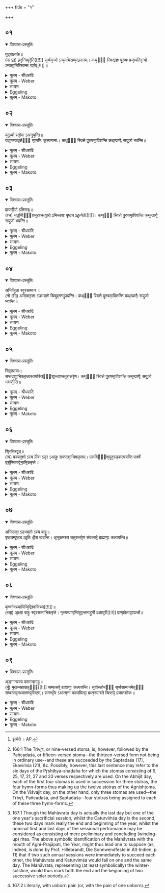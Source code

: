 +++
title = "१"

+++


##  ०१


<details open><summary>विश्वास-प्रस्तुतिः</summary>

य᳘द्बालाके॥  
(क ऽइ) इद᳘न्त्रिवृदे᳘ति[[!!]] स᳘र्व्वम᳘न्यो ऽन्य᳘मभिसम्प᳘द्यमानम्। कथ᳘ᳫँ᳘ स्विद्यज्ञः पु᳘रुषः प्रजा᳘पतिर᳘न्यो ऽन्यन्ना᳘तिरिच्यन्त ऽएते[[!!]]॥
</details>

<details><summary>मूलम् - श्रीधरादि</summary>

य᳘द्बालाके॥  
(क ऽइ) इद᳘न्त्रिवृदे᳘ति[[!!]] स᳘र्व्वम᳘न्यो ऽन्य᳘मभिसम्प᳘द्यमानम्। कथ᳘ᳫँ᳘ स्विद्यज्ञः पु᳘रुषः प्रजा᳘पतिर᳘न्यो ऽन्यन्ना᳘तिरिच्यन्त ऽएते[[!!]]॥
</details>

<details><summary>मूलम् - Weber</summary>

य᳘द्बालाके ॥  
इदं᳘ त्रिवृ᳘दे᳘ति स᳘र्वमॗन्योऽन्य᳘मभिसम्प᳘द्यमानम् ॥  
कथ᳘ᳫं᳘ स्विद्यज्ञः पु᳘रुषः प्रजा᳘पतिरॗन्योऽन्यं ना᳘तिरिच्यन्तऽएते᳟ ॥
</details>

<details><summary>सायणः</summary>

…
</details>

<details><summary>Eggeling</summary>

1. 'Seeing that all this threefold universe keeps passing into one another, O Bālāki, how is it that

these,--to wit, the sacrifice, Man, and Prajāpati,--do not exceed one another?
</details>

<details><summary>मूलम् - Makoto</summary>

य꣡द् बा꣡ला꣡के ।॥  
इदं꣡ त्रिवृ꣡द् ए꣡ति स꣡र्वम् अन्यो᳕ऽन्य꣡म् अभिसम्प꣡द्यमा꣡नम् ।॥  
कथꣳ꣡ स्विद् यज्ञः꣡ पु꣡रुषः प्रजा꣡प्तिर् अन्यो᳕ऽन्यं ना꣡तिरिच्यन्त एते꣡ ॥॥
</details>


##  ०२


<details open><summary>विश्वास-प्रस्तुतिः</summary>

य᳘दूर्ध्वा स्तो᳘मा ऽअनुय᳘न्ति॥  
यज्ञ᳘मभ्याव᳘र्तᳫँ᳭ सा᳘मभिः क᳘ल्पमानाः। कथ᳘ᳫँ᳘ स्वित्ते पु᳘रुषमा᳘विशन्ति कथ᳘म्प्राणैः᳘ सयु᳘जो भवन्ति॥
</details>

<details><summary>मूलम् - श्रीधरादि</summary>

य᳘दूर्ध्वा स्तो᳘मा ऽअनुय᳘न्ति॥  
यज्ञ᳘मभ्याव᳘र्तᳫँ᳭ सा᳘मभिः क᳘ल्पमानाः। कथ᳘ᳫँ᳘ स्वित्ते पु᳘रुषमा᳘विशन्ति कथ᳘म्प्राणैः᳘ सयु᳘जो भवन्ति॥
</details>

<details><summary>मूलम् - Weber</summary>

य᳘दूर्ध्वा स्तो᳘मा अनुय᳘न्ति ॥  
यज्ञ᳘मभ्याव᳘र्तᳫं सा᳘मभिः क᳘ल्पमानाः ॥  
कथ᳘ᳫं᳘ स्वित्ते पु᳘रुषमा᳘विशन्ति कथं᳘ प्राणैः᳘ सयु᳘जो भवन्ति ॥
</details>

<details><summary>सायणः</summary>

…
</details>

<details><summary>Eggeling</summary>

2. Seeing that the upward Stomas follow the sacrifice, fitting themselves by repetitions with Sāmans, how do they enter man, and how do they become united with the vital airs?
</details>

<details><summary>मूलम् - Makoto</summary>

य꣡द् ऊर्द्वा꣡ स्तो꣡मा꣡ अनुय꣡न्ति ।॥  
यज्ञ꣡म् अभ्या꣡व꣡र्तꣳ सा꣡मभिः क꣡ल्पमा꣡नाः꣡ ।॥  
कथꣳ꣡ स्वित् ते꣡ पु꣡रुषम् आ꣡विशन्ति कथं꣡ प्रा꣡णैः꣡ सयु꣡जो भवन्ति ॥॥
</details>


##  ०३


<details open><summary>विश्वास-प्रस्तुतिः</summary>

प्रायणी᳘यो ऽतिरात्रः᳘॥  
(श्च) चतुर्व्विᳫँ᳭शम᳘हश्चत्वा᳘रो ऽभिप्लवाः पृ᳘ष्ठ्य ऽइ᳘त्येते[[!!]]। कथ᳘ᳫँ᳘ स्वित्ते पु᳘रुषमा᳘विशन्ति कथ᳘म्प्राणैः᳘ सयु᳘जो भवन्ति॥
</details>

<details><summary>मूलम् - श्रीधरादि</summary>

प्रायणी᳘यो ऽतिरात्रः᳘॥  
(श्च) चतुर्व्विᳫँ᳭शम᳘हश्चत्वा᳘रो ऽभिप्लवाः पृ᳘ष्ठ्य ऽइ᳘त्येते[[!!]]। कथ᳘ᳫँ᳘ स्वित्ते पु᳘रुषमा᳘विशन्ति कथ᳘म्प्राणैः᳘ सयु᳘जो भवन्ति॥
</details>

<details><summary>मूलम् - Weber</summary>

प्रायणी᳘योऽतिरात्रः᳘ ॥  
चतुर्विᳫंश᳘महश्चत्वा᳘रोऽभिप्लवाः पृ᳘ष्ठ्य इ᳘त्येते᳘ [^wbr_1] ॥  
कथ᳘ᳫं᳘ स्वित्ते पु᳘रुषमा᳘विशन्ति कथं᳘ प्राणैः᳘ सयु᳘जो भवन्ति ॥  

[^wbr_1]: इ᳘त्येते । AP.
</details>

<details><summary>सायणः</summary>

…
</details>

<details><summary>Eggeling</summary>

3. The Prāyaṇīya Atirātra, the Caturviṁśa day, the four Abhiplavas, and the Pr̥shṭḥya (shaḍaha):how do these enter man, and how do they become united with the vital airs?
</details>

<details><summary>मूलम् - Makoto</summary>

प्रा꣡यणी꣡यो ऽतिरा꣡त्रः꣡ ।॥  
चतुर्विꣳश꣡म् अ꣡हश् चत्वा꣡रो ऽभिप्लवाः꣡ पृ꣡ष्ठ्य इ꣡त्य् एते꣡ ।॥  
कथꣳ꣡ स्वित् ते꣡ पु꣡रुषम् आ꣡विशन्ति कथं꣡ प्रा꣡णैः꣡ सयु꣡जो भवन्ति ॥॥
</details>


##  ०४


<details open><summary>विश्वास-प्रस्तुतिः</summary>

अभिजि᳘ता स्व᳘रसामानः॥  
(नो ऽभि᳘) अभि᳘क्लृप्ता ऽउभय᳘तो व्विषुव᳘न्तमु᳘पयन्ति। कथ᳘ᳫँ᳘ स्वित्ते पु᳘रुषमा᳘विशन्ति कथ᳘म्प्राणैः᳘ सयु᳘जो भवन्ति॥
</details>

<details><summary>मूलम् - श्रीधरादि</summary>

अभिजि᳘ता स्व᳘रसामानः॥  
(नो ऽभि᳘) अभि᳘क्लृप्ता ऽउभय᳘तो व्विषुव᳘न्तमु᳘पयन्ति। कथ᳘ᳫँ᳘ स्वित्ते पु᳘रुषमा᳘विशन्ति कथ᳘म्प्राणैः᳘ सयु᳘जो भवन्ति॥
</details>

<details><summary>मूलम् - Weber</summary>

अभिजि᳘ता स्व᳘रसामानः ॥  
अभि᳘क्लृप्ता उभय᳘तो विषुव᳘न्तमु᳘पयन्ति ॥  
कथ᳘ᳫं᳘ स्वित्ते पु᳘रुषमा᳘विशन्ति कथं᳘ प्राणैः᳘ सयु᳘जो भवन्ती᳘ति ॥
</details>

<details><summary>सायणः</summary>

…
</details>

<details><summary>Eggeling</summary>

4. Fitted out with the Abhijit, the Svarasāmans join the Vishuvat on both sides:--how do these enter man, and how do they become united with the vital airs?
</details>

<details><summary>मूलम् - Makoto</summary>

अभिजि꣡ता꣡ स्व꣡रसा꣡मा꣡नः ।॥  
अभि꣡क्ल्̥^प्ता꣡ उभय꣡तो विषुव꣡न्तम् उ꣡पयन्ति ।॥  
कथꣳ꣡ स्वित् ते꣡ पु꣡रुषम् आ꣡विशन्ति कथं꣡ प्रा꣡णैः꣡ सयु꣡जो भवन्ति ॥॥
</details>


##  ०५


<details open><summary>विश्वास-प्रस्तुतिः</summary>

त्रिवृ᳘त्प्रायाः॥  
सप्तदशा᳘भिक्लृप्तास्त्रयस्त्रिᳫँ᳭शा᳘न्ताश्चतुरुत्तरे᳘ण। कथ᳘ᳫँ᳘ स्वित्ते पु᳘रुषमा᳘विशन्ति कथ᳘म्प्राणैः᳘ सयु᳘जो भवन्ती᳘ति॥
</details>

<details><summary>मूलम् - श्रीधरादि</summary>

त्रिवृ᳘त्प्रायाः॥  
सप्तदशा᳘भिक्लृप्तास्त्रयस्त्रिᳫँ᳭शा᳘न्ताश्चतुरुत्तरे᳘ण। कथ᳘ᳫँ᳘ स्वित्ते पु᳘रुषमा᳘विशन्ति कथ᳘म्प्राणैः᳘ सयु᳘जो भवन्ती᳘ति॥
</details>

<details><summary>मूलम् - Weber</summary>

त्रिवृ᳘त्प्रायाः ॥  
सप्तदशा᳘भिक्लृप्तास्त्रयस्त्रिᳫंशा᳘न्ताश्चतुरुत्तरे᳘ण ॥  
कथ᳘ᳫं᳘ स्वित्ते पु᳘रुषमा᳘विशन्ति कथं᳘ प्राणैः᳘ सयु᳘जो भवन्ती᳘ति ॥
</details>

<details><summary>सायणः</summary>

…
</details>

<details><summary>Eggeling</summary>

5. Setting out with the Trivr̥t, fitted out with the (Pañcadaśa and) Saptadaśa, and ending with the Trayastriṁśa; with (the series of stomas increasing) successively by four (syllables [^egg_486]):--how do these enter man, and how do they become united with the vital airs?'

[^egg_486]: 166:1 The Trivr̥t, or nine-versed stoma, is, however, followed by the Pañcadaśa, or fifteen-versed stoma--the thirteen-versed form not being in ordinary use--and these are succeeded by the Saptadaśa (17), Ekaviṁśa (21), &c. Possibly, however, this last sentence may refer to the six days of the Pr̥shṭḥya-shaḍaha for which the stomas consisting of 9, 25, 17, 21, 27 and 33 verses respectively are used. On the Abhijit day, each of the first four stomas is used in succession for three stotras, the four hymn-forms thus making up the twelve stotras of the Agnishṭoma. On the Viśvajit day, on the other hand, only three stomas are used--the Trivr̥t, Pañcadaśa, and Saptadaśa--four stotras being assigned to each of these three hymn-forms.
</details>

<details><summary>मूलम् - Makoto</summary>

त्रिवृ꣡त्प्रा꣡याः꣡ ।॥  
सत्पदशा꣡भिक्ल्̥^प्ता꣡स् त्रयस्त्रिꣳशा꣡न्ता꣡श् चतुरुत्तरे꣡ण ।॥  
कथꣳ꣡ स्वित् ते꣡ पु꣡रुषम् आ꣡विशन्ति कथं꣡ प्रा꣡णैः꣡ सयु꣡जो भवन्ती꣡ति ॥॥
</details>


##  ०६


<details open><summary>विश्वास-प्रस्तुतिः</summary>

शि᳘रस्त्रिवृ᳘त्॥  
(त्प) पञ्चद᳘शो ऽस्य ग्रीवा ऽउ᳘र ऽआहुः सप्तदशा᳘भिक्लृप्तम्। एकविᳫँ᳭श᳘मुद᳘रङ्कल्पयन्ति पार्श्वे प᳘र्शूस्त्रिणवे᳘ना᳘भि᳘क्लृप्ते॥
</details>

<details><summary>मूलम् - श्रीधरादि</summary>

शि᳘रस्त्रिवृ᳘त्॥  
(त्प) पञ्चद᳘शो ऽस्य ग्रीवा ऽउ᳘र ऽआहुः सप्तदशा᳘भिक्लृप्तम्। एकविᳫँ᳭श᳘मुद᳘रङ्कल्पयन्ति पार्श्वे प᳘र्शूस्त्रिणवे᳘ना᳘भि᳘क्लृप्ते॥
</details>

<details><summary>मूलम् - Weber</summary>

शि᳘रस्त्रिवृ᳘त् ॥  
पञ्चद᳘शोऽस्य ग्रीवा उ᳘र आहुः सप्तदशा᳘भिक्लृप्तम् ॥  
एकविᳫंश᳘मुद᳘रं कल्पयन्ति पार्श्वे प᳘र्शूस्त्रिणवे᳘ना᳘भि᳘क्लृप्ते ॥
</details>

<details><summary>सायणः</summary>

…
</details>

<details><summary>Eggeling</summary>

6. The Trivr̥t is his head, the Pañcadaśa his neck; and the chest, they say, corresponds to the Saptadaśa; the Ekaviṁśa they make the belly, and

the two sides, by means of the Triṇava, correspond to the ribs.
</details>

<details><summary>मूलम् - Makoto</summary>

शि꣡रस्त्रिवृ꣡त् ।॥  
पञ्चद꣡शो ऽस्य ग्रीवा꣡ उ꣡र आ꣡हुः सप्तदशा꣡भिक्ल्̥^प्तम् ।॥  
एकविꣳश꣡मुद꣡रं कल्पयन्ति पा꣡र्श्वे꣡ प꣡र्शूस्त्रिणवे꣡ना꣡भि꣡क्ल्̥^प्ते ॥॥
</details>


##  ०७


<details open><summary>विश्वास-प्रस्तुतिः</summary>

अभिप्लवा᳘ ऽउभय᳘तो ऽस्य बाहू᳘॥  
पृष्ठ्यम्पृ᳘ष्ठ्य ऽइ᳘ति धी᳘रा व्वदन्ति। अ᳘नूकमस्य चतुरुत्तरे᳘ण संवत्सरे᳘ ब्राह्मणाः᳘ कल्पयन्ति॥
</details>

<details><summary>मूलम् - श्रीधरादि</summary>

अभिप्लवा᳘ ऽउभय᳘तो ऽस्य बाहू᳘॥  
पृष्ठ्यम्पृ᳘ष्ठ्य ऽइ᳘ति धी᳘रा व्वदन्ति। अ᳘नूकमस्य चतुरुत्तरे᳘ण संवत्सरे᳘ ब्राह्मणाः᳘ कल्पयन्ति॥
</details>

<details><summary>मूलम् - Weber</summary>

अभिप्लवा᳘ उभय᳘तोऽस्य बाहू᳘ ॥  
पृष्ठं पृ᳘ष्ठ्य इ᳘ति धी᳘रा वदन्ति ॥  
अ᳘नूकमस्य चतुरुत्तरे᳘ण संवत्सरे᳘ ब्राह्मणाः᳘ कल्पयन्ति ॥
</details>

<details><summary>सायणः</summary>

…
</details>

<details><summary>Eggeling</summary>

7. The Abhiplavas on both sides (of the Vishuvat) are his arms, the Pr̥shṭḥya is the back,--so say the wise; and his spine the Brāhmaṇas fashion in the year by means of the (series of stomas increasing) successively by four (syllables).
</details>

<details><summary>मूलम् - Makoto</summary>

अभिप्लवा꣡ उभय꣡तो ऽस्य बा꣡हू꣡ ।॥  
पृष्ठं꣡ पृ꣡ष्ठ्य इ꣡ति धी꣡रा꣡ वदन्ति ।॥  
अ꣡नूकम् अस्य चतुरुत्तरे꣡ण संवत्सरे꣡ ब्रा꣡ह्मणाः꣡ कल्पयन्ति ॥॥
</details>


##  ०८


<details open><summary>विश्वास-प्रस्तुतिः</summary>

क᳘र्ण्णावस्याभिजि᳘द्विश्वजिच्च[[!!]]॥  
(च्चा᳘) अ᳘क्ष्या बाहुः स्व᳘रसामाभिक्लृप्ते। न᳘स्यम्प्राण᳘म्विषुव᳘न्तमाहु᳘र्गो ऽआयुषी[[!!]] प्राणा᳘वेताव᳘वाञ्चौ॥
</details>

<details><summary>मूलम् - श्रीधरादि</summary>

क᳘र्ण्णावस्याभिजि᳘द्विश्वजिच्च[[!!]]॥  
(च्चा᳘) अ᳘क्ष्या बाहुः स्व᳘रसामाभिक्लृप्ते। न᳘स्यम्प्राण᳘म्विषुव᳘न्तमाहु᳘र्गो ऽआयुषी[[!!]] प्राणा᳘वेताव᳘वाञ्चौ॥
</details>

<details><summary>मूलम् - Weber</summary>

क᳘र्णावस्याभिजि᳘द्विश्वजि᳘च्च ॥  
अ᳘क्ष्यावाहुः स्व᳘रसामाभिक्लृप्ते ॥  
न᳘स्यं प्राणं᳘ विषुव᳘न्तमाहु᳘र्गोऽआयु᳘षी प्राणा᳘वेताव᳘वाञ्चौ ॥
</details>

<details><summary>सायणः</summary>

…
</details>

<details><summary>Eggeling</summary>

8. The Abhijit and Viśvajit are his ears; and his eyes, they say, correspond to the Svarasāmans; the Vishuvat, they say, is the breath of the nostrils; and the Go and Āyus are those two downward breathings.
</details>

<details><summary>मूलम् - Makoto</summary>

क꣡र्णा꣡व् अस्या꣡भिजि꣡द् विश्वजि꣡च् च ।॥  
अ꣡क्ष्या꣡व् आ꣡हुः स्व꣡रसा꣡मा꣡भिक्ल्̥^प्ते ।॥  
न꣡स्यं प्रा꣡णं꣡ विषुव꣡न्तम् आ꣡हु꣡र् गोऽआ꣡यु꣡षी प्रा꣡णा꣡व् एता꣡व् अ꣡वा꣡ञ्चौ ॥॥
</details>


##  ०९


<details open><summary>विश्वास-प्रस्तुतिः</summary>

अ᳘ङ्गान्यस्य दशरात्र᳘माहुः॥  
(र्मु᳘) मुखम्महाव्व्रत᳘ᳫँ᳘[[!!]] सम्वत्सरे᳘ ब्राह्मणाः᳘ कल्पयन्ति। स᳘र्व्वस्तोमᳫँ᳭ स᳘र्व्वसामानमेत᳘ᳫँ᳘ सम्वत्सर᳘मध्यात्मम्प्र᳘विष्टम्। समन्धी᳘र ऽआत्म᳘ना कल्पयित्वा᳘ ब्रध्न᳘स्यास्ते व्विष्टपे᳘ ऽजातशोकः॥
</details>

<details><summary>मूलम् - श्रीधरादि</summary>

अ᳘ङ्गान्यस्य दशरात्र᳘माहुः॥  
(र्मु᳘) मुखम्महाव्व्रत᳘ᳫँ᳘[[!!]] सम्वत्सरे᳘ ब्राह्मणाः᳘ कल्पयन्ति। स᳘र्व्वस्तोमᳫँ᳭ स᳘र्व्वसामानमेत᳘ᳫँ᳘ सम्वत्सर᳘मध्यात्मम्प्र᳘विष्टम्। समन्धी᳘र ऽआत्म᳘ना कल्पयित्वा᳘ ब्रध्न᳘स्यास्ते व्विष्टपे᳘ ऽजातशोकः॥
</details>

<details><summary>मूलम् - Weber</summary>

अ᳘ङ्गान्यस्य दशरात्र᳘माहुः ॥  
मु᳘खं महाव्रतᳫं संवत्सरे᳘ ब्राह्मणाः᳘ कल्पयन्ति ॥  
स᳘र्वस्तोमᳫं स᳘र्वसामानमेत᳘ᳫं᳘ संवत्सर᳘मध्यात्मं प्र᳘विष्टम् ॥  
समं धी᳘र आत्म᳘ना कल्पयित्वा᳘ ब्रध्न᳘स्यास्ते विष्टपे᳘ऽजातशोकः ॥ ९ [३.१.] ॥
</details>

<details><summary>सायणः</summary>

…
</details>

<details><summary>Eggeling</summary>

9. The Daśarātra they call his limbs, and the Mahāvrata the Brāhmaṇas fashion (arrange) so as to be the mouth in the year [^egg_487];--the Supreme Self has entered into that year endowed with all stomas and with all sāmans: having fashioned him alike with the body, the sage is seated free from pain [^egg_488] on the heights of the ruddy one (the sun).

[^egg_487]: 167:1 Though the Mahāvrata day is actually the last day but one of the one year's sacrificial session, whilst the Caturviṁśa day is the second, these two days mark really the end and beginning of the year, whilst the nominal first and last days of the sessional performance may be considered as consisting of mere preliminary and concluding (winding-up) rites. The above symbolic identification of the Mahāvrata with the mouth of Agni-Prajāpati, the Year, might thus lead one to suppose (as, indeed, is done by Prof. Hillebrandt, Die Sonnwendfeste in Alt-Indien, p. 11) that if two such annual sessions were immediately to succeed each other, the Mahāvrata and Katurvimśa would fall on one and the same day. The Mahāvrata, representing (at least symbolically) the winter-solstice, would thus mark both the end and the beginning of two successive solar periods.

[^egg_488]: 167:2 Literally, with unborn pain (or, with the pain of one unborn).
</details>

<details><summary>मूलम् - Makoto</summary>

अ꣡ङ्गा꣡न्य् अस्य दशरा꣡त्र꣡म् आ꣡हुः ।॥  
मु꣡खं महा꣡व्रतꣳ꣡ संवत्सरे꣡ ब्रा꣡ह्मणाः꣡ कल्पयन्ति ।॥  
स꣡र्वस्तोमꣳ स꣡र्वसा꣡मा꣡नम् एतꣳ꣡ संवत्सर꣡म् अध्या꣡त्मं꣡ प्र꣡विष्टम् ।॥  
समं꣡ धी꣡र आ꣡त्म꣡ना꣡ कल्पयित्वा꣡ ब्रध्न꣡स्या꣡स्ते विष्टपे꣡ ऽजा꣡तशोकः ॥॥
</details>

